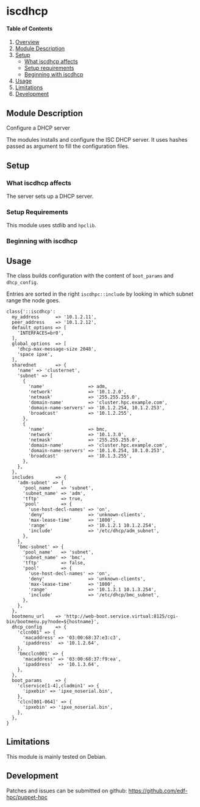 # iscdhcp

#### Table of Contents

1. [Overview](#overview)
2. [Module Description](#module-description)
3. [Setup](#setup)
    * [What iscdhcp affects](#what-iscdhcp-affects)
    * [Setup requirements](#setup-requirements)
    * [Beginning with iscdhcp](#beginning-with-iscdhcp)
4. [Usage](#usage)
5. [Limitations](#limitations)
6. [Development](#development)

## Module Description

Configure a DHCP server

The modules installs and configure the ISC DHCP server. It uses hashes passed as
argument to fill the configuration files.

## Setup

### What iscdhcp affects

The server sets up a DHCP server.

### Setup Requirements

This module uses stdlib and `hpclib`.

### Beginning with iscdhcp

## Usage

The class builds configuration with the content of `boot_params` and `dhcp_config`.

Entries are sorted in the right `iscdhpc::include` by looking in which subnet range the node goes.

```
class{'::iscdhcp':
  my_address      => '10.1.2.11',
  peer_address    => '10.1.2.12',
  default_options => [
    'INTERFACES=br0',
  ],
  global_options  => [
    'dhcp-max-message-size 2048',
    'space ipxe',
  ],
  sharednet       => {
    'name' => 'clusternet',
    'subnet' => [
      {
        'name'                => adm,
        'network'             => '10.1.2.0',
        'netmask'             => '255.255.255.0',
        'domain-name'         => 'cluster.hpc.example.com',
        'domain-name-servers' => '10.1.2.254, 10.1.2.253',
        'broadcast'           => '10.1.2.255',
      },
      {
        'name'                => bmc,
        'network'             => '10.1.3.0',
        'netmask'             => '255.255.255.0',
        'domain-name'         => 'cluster.hpc.example.com',
        'domain-name-servers' => '10.1.0.254, 10.1.0.253',
        'broadcast'           => '10.1.3.255',
      },
    },
  },
  includes        => {
    'adm-subnet' => {
      'pool_name'   => 'subnet',
      'subnet_name' => 'adm',
      'tftp'        => true,
      'pool'        => {
        'use-host-decl-names' => 'on',
        'deny'                => 'unknown-clients',
        'max-lease-time'      => '1800',
        'range'               => '10.1.2.1 10.1.2.254',
        'include'             => '/etc/dhcp/adm_subnet',
      },
    },
    'bmc-subnet' => {
      'pool_name'   => 'subnet',
      'subnet_name' => 'bmc',
      'tftp'        => false,
      'pool'        => {
        'use-host-decl-names' => 'on',
        'deny'                => 'unknown-clients',
        'max-lease-time'      => '1800',
        'range'               => '10.1.3.1 10.1.3.254',
        'include'             => '/etc/dhcp/bmc_subnet',
      },
    },
  },
  bootmenu_url    => 'http://web-boot.service.virtual:8125/cgi-bin/bootmenu.py?node=${hostname}',
  dhcp_config     => {
    'clcn001" => {
      'macaddress' => '03:00:68:37:e3:c3',
      'ipaddress'  => '10.1.2.64',
    },
    'bmcclcn001' => {
      'macaddress' => '03:00:68:37:f9:ea',
      'ipaddress'  => '10.1.3.64',
    },
  },
  boot_params     => {
    'clservice[1-4],cladmin1' => {
      'ipxebin' => 'ipxe_noserial.bin',
    },
    'clcn[001-064]' => {
      'ipxebin' => 'ipxe_noserial.bin',
    },
  },
}
```



## Limitations

This module is mainly tested on Debian.

## Development

Patches and issues can be submitted on github:
https://github.com/edf-hpc/puppet-hpc
